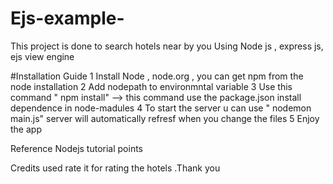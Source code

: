 # Ejs-example-
This project is done to search hotels near by you
Using Node js , express js, ejs view engine 

#Installation Guide
1 Install Node , node.org , you can get npm from the node installation
2 Add nodepath to environmntal variable
3 Use this command " npm install" --> this command use the package.json install dependence in node-madules
4 To start the server u can use " nodemon main.js" server will automatically refresf when you change the files
5 Enjoy the app

Reference 
Nodejs tutorial points 

Credits
used rate it for rating the hotels .Thank you
